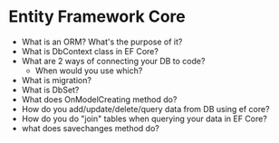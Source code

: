 # Entity Framework Core

- What is an ORM? What's the purpose of it?
- What is DbContext class in EF Core?
- What are 2 ways of connecting your DB to code?
	- When would you use which?
- What is migration?
- What is DbSet?
- What does OnModelCreating method do?
- How do you add/update/delete/query data from DB using ef core?
- How do you do "join" tables when querying your data in EF Core?
- what does savechanges method do?